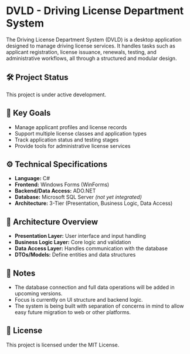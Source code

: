 # DVLD - Driving License Department System

The Driving License Department System (DVLD) is a desktop application designed to manage driving license services. It handles tasks such as applicant registration, license issuance, renewals, testing, and administrative workflows, all through a structured and modular design.

## 🛠 Project Status

This project is under active development.

## 🎯 Key Goals

- Manage applicant profiles and license records
- Support multiple license classes and application types
- Track application status and testing stages
- Provide tools for administrative license services

## ⚙️ Technical Specifications

- **Language:** C#
- **Frontend:** Windows Forms (WinForms)
- **Backend/Data Access:** ADO.NET
- **Database:** Microsoft SQL Server *(not yet integrated)*
- **Architecture:** 3-Tier (Presentation, Business Logic, Data Access)

## 📁 Architecture Overview

- **Presentation Layer:** User interface and input handling
- **Business Logic Layer:** Core logic and validation
- **Data Access Layer:** Handles communication with the database
- **DTOs/Models:** Define entities and data structures

## 📌 Notes

- The database connection and full data operations will be added in upcoming versions.
- Focus is currently on UI structure and backend logic.
- The system is being built with separation of concerns in mind to allow easy future migration to web or other platforms.

## 📄 License

This project is licensed under the MIT License.
